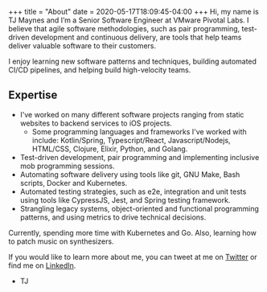 +++
title = "About"
date = 2020-05-17T18:09:45-04:00
+++
Hi, my name is TJ Maynes and I’m a Senior Software Engineer at VMware Pivotal Labs. I believe that agile software methodologies, such as pair programming, test-driven development and continuous delivery, are tools that help teams deliver valuable software to their customers.

I enjoy learning new software patterns and techniques, building automated CI/CD pipelines, and helping build high-velocity teams.

## Expertise
- I've worked on many different software projects ranging from static websites to backend services to iOS projects.
  - Some programming languages and frameworks I've worked with include: Kotlin/Spring, Typescript/React, Javascript/Nodejs, HTML/CSS, Clojure, Elixir, Python, and Golang.
- Test-driven development, pair programming and implementing inclusive mob programming sessions.
- Automating software delivery using tools like git, GNU Make, Bash scripts, Docker and Kubernetes.
- Automated testing strategies, such as e2e, integration and unit tests using tools like CypressJS, Jest, and Spring testing framework.
- Strangling legacy systems, object-oriented and functional programming patterns, and using metrics to drive technical decisions.

Currently, spending more time with Kubernetes and Go. Also, learning how to patch music on synthesizers.

If you would like to learn more about me, you can tweet at me on [Twitter](https://twitter.com/tjmaynes) or find me on [LinkedIn](https://linkedin.com/in/tjmaynes).

- TJ
